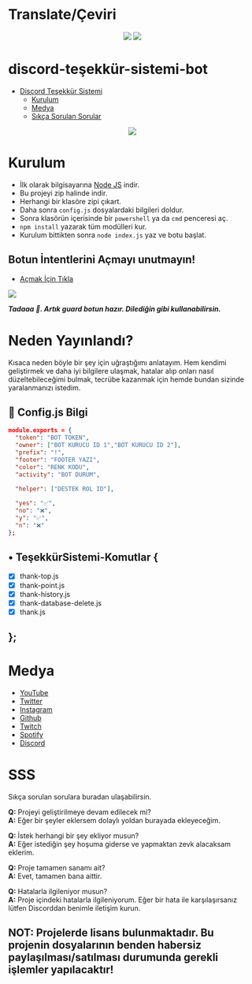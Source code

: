 # Translate/Çeviri
<div align="center">
    <a href="https://github.com/xlorienull/discord-appreciation-bot/blob/main/README.md#discord-appreciation-bot" target="_blank"><img src="https://shields.io/badge/İngİlİzce-111111.svg?&style=for-the-badge&logo="></a>
    <a href="https://github.com/xlorienull/discord-appreciation-bot/blob/main/README-tr.md#discord-teşekkür-sistemi-bot" target="_blank"><img src="https://shields.io/badge/Türkçe-111111.svg?&style=for-the-badge&logo="></a>
</div>

# discord-teşekkür-sistemi-bot

 - [Discord Teşekkür Sistemi](https://github.com/xlorienull/discord-appreciation-bot)
      - [Kurulum](#kurulum)
      - [Medya](#medya)
      - [Sıkça Sorulan Sorular](#sss)

<div align="center">
   <a href="https://github.com/xlorienull">
      <img src="https://xlorienull.life-is-pa.in/ogp/5uL8qwaAi.gif">
   </a>
</div>

# Kurulum
* İlk olarak bilgisayarına [Node JS](https://nodejs.org/en/) indir.
* Bu projeyi zip halinde indir.
* Herhangi bir klasöre zipi çıkart.
* Daha sonra `config.js` dosyalardaki bilgileri doldur.
* Sonra klasörün içerisinde bir `powershell` ya da `cmd` penceresi aç.
* ```npm install``` yazarak tüm modülleri kur.
* Kurulum bittikten sonra ```node index.js``` yaz ve botu başlat.

## Botun İntentlerini Açmayı unutmayın!
* [Açmak İçin Tıkla](https://discord.com/developers/applications)
<img src="https://xlorienull.life-is-pa.in/ogp/5uU7acv4f.gif"/>

***Tadaaa 🎉. Artık guard botun hazır. Dilediğin gibi kullanabilirsin.***

# Neden Yayınlandı?
Kısaca neden böyle bir şey için uğraştığımı anlatayım. Hem kendimi geliştirmek ve daha iyi bilgilere ulaşmak, hatalar alıp onları nasıl düzeltebileceğimi bulmak, tecrübe kazanmak için hemde bundan sizinde yaralanmanızı istedim.

## 💾 Config.js Bilgi

```json
module.exports = {
  "token": "BOT TOKEN",
  "owner": ["BOT KURUCU ID 1","BOT KURUCU ID 2"], 
  "prefix": "!",
  "footer": "FOOTER YAZI",
  "color": "RENK KODU",
  "activity": "BOT DURUM",

  "helper": ["DESTEK ROL ID"],
  
  "yes": "✅",
  "no": "❌",
  "y": "✅",
  "n": "❌"
};
```

## • TeşekkürSistemi-Komutlar {
  - [x] thank-top.js
  - [x] thank-point.js
  - [x] thank-history.js
  - [x] thank-database-delete.js
  - [x] thank.js
## };

# Medya
* [YouTube](https://www.youtube.com/channel/UCi1mTrpqsvmgsMUJMosVPmQ)
* [Twitter](https://twitter.com/@xlorienull)
* [Instagram](https://instagram.com/xlorienull)
* [Github](https://github.com/xlorienull)
* [Twitch](https://www.twitch.tv/xlorienull)
* [Spotify](https://open.spotify.com/user/tioe4nfdnqmwkd920wxzbb6lo)
* [Discord](https://discord.com/users/926403053618339840)

# SSS
Sıkça sorulan sorulara buradan ulaşabilirsin.

**Q:** Projeyi geliştirilmeye devam edilecek mi?<br />
**A:** Eğer bir şeyler eklersem dolaylı yoldan burayada ekleyeceğim.

**Q:** İstek herhangi bir şey ekliyor musun?<br />
**A:** Eğer istediğin şey hoşuma giderse ve yapmaktan zevk alacaksam eklerim.

**Q:** Proje tamamen sanamı ait?<br />
**A:** Evet, tamamen bana aittir.

**Q:** Hatalarla ilgileniyor musun?<br />
**A:** Proje içindeki hatalarla ilgileniyorum. Eğer bir hata ile karşılaşırsanız lütfen Discorddan benimle iletişim kurun. 

## NOT: Projelerde lisans bulunmaktadır. Bu projenin dosyalarının benden habersiz paylaşılması/satılması durumunda gerekli işlemler yapılacaktır!
